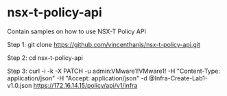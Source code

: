 # nsx-t-policy-api
Contain samples on how to use NSX-T Policy API

Step 1:
git clone https://github.com/vincenthanjs/nsx-t-policy-api.git

Step 2:
cd nsx-t-policy-api

Step 3:
curl -i -k -X PATCH -u admin:VMware1!VMware1! -H "Content-Type: application/json" -H "Accept: application/json" -d @Infra-Create-Lab1-v1.0.json https://172.16.14.15/policy/api/v1/infra
